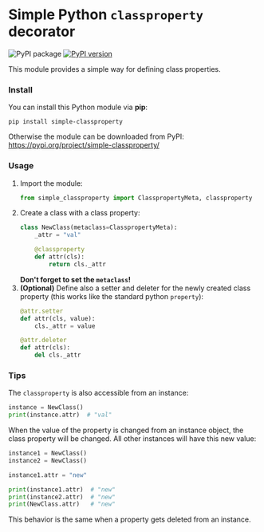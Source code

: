 # Simple Python `classproperty` decorator

![PyPI package](https://github.com/mammo0/py-simple-classproperty/workflows/PyPI%20package/badge.svg)
[![PyPI version](https://badge.fury.io/py/simple-classproperty.svg)](https://badge.fury.io/py/simple-classproperty)

This module provides a simple way for defining class properties.


### Install

You can install this Python module via **pip**:
```shell
pip install simple-classproperty
```

Otherwise the module can be downloaded from PyPI: https://pypi.org/project/simple-classproperty/


### Usage

1. Import the module:
   ```python
   from simple_classproperty import ClasspropertyMeta, classproperty
   ```
2. Create a class with a class property:
   ```python
   class NewClass(metaclass=ClasspropertyMeta):
       _attr = "val"

       @classproperty
       def attr(cls):
           return cls._attr
   ```
   **Don't forget to set the `metaclass`!**
3. **(Optional)** Define also a setter and deleter for the newly created class property (this works like the standard python `property`):
   ```python
   @attr.setter
   def attr(cls, value):
       cls._attr = value

   @attr.deleter
   def attr(cls):
       del cls._attr
   ```


### Tips

The `classproperty` is also accessible from an instance:
```python
instance = NewClass()
print(instance.attr)  # "val"
```

When the value of the property is changed from an instance object, the class property will be changed. All other instances will have this new value:
```python
instance1 = NewClass()
instance2 = NewClass()

instance1.attr = "new"

print(instance1.attr)  # "new"
print(instance2.attr)  # "new"
print(NewClass.attr)   # "new"
```

This behavior is the same when a property gets deleted from an instance.

